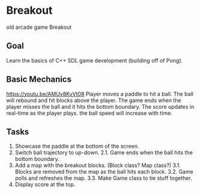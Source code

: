 # Breakout
old arcade game Breakout

## Goal
Learn the basics of C++ SDL game development (building off of Pong).

## Basic Mechanics
https://youtu.be/AMUv8KvVt08
Player moves a paddle to hit a ball. The ball will rebound and hit blocks above the player. The game ends when the player misses the ball and it hits the bottom boundary. The score updates in real-time as the player plays. the ball speed will increase with time. 

## Tasks
1. Showcase the paddle at the bottom of the screen.
2. Switch ball trajectory to up-down.
2.1. Game ends when the ball hits the bottom boundary.
3. Add a map with the breakout blocks. (Block class? Map class?)
3.1. Blocks are removed from the map as the ball hits each block.
3.2. Game polls and refreshes the map. 
3.3. Make Game class to tie stuff together.
4. Display score at the top.
